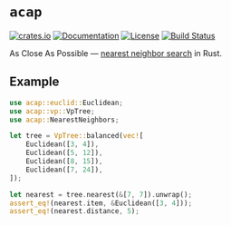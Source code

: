 `acap`
======

[![crates.io](https://img.shields.io/crates/v/acap.svg)](https://crates.io/crates/acap)
[![Documentation](https://docs.rs/acap/badge.svg)](https://docs.rs/acap)
[![License](https://img.shields.io/badge/license-MIT-blue.svg)](https://github.com/tavianator/knn/blob/main/LICENSE)
[![Build Status](https://travis-ci.com/tavianator/acap.svg?branch=main)](https://travis-ci.com/tavianator/acap)

As Close As Possible — [nearest neighbor search] in Rust.

[nearest neighbor search]: https://en.wikipedia.org/wiki/Nearest_neighbor_search


Example
-------

```rust
use acap::euclid::Euclidean;
use acap::vp::VpTree;
use acap::NearestNeighbors;

let tree = VpTree::balanced(vec![
    Euclidean([3, 4]),
    Euclidean([5, 12]),
    Euclidean([8, 15]),
    Euclidean([7, 24]),
]);

let nearest = tree.nearest(&[7, 7]).unwrap();
assert_eq!(nearest.item, &Euclidean([3, 4]));
assert_eq!(nearest.distance, 5);
```
